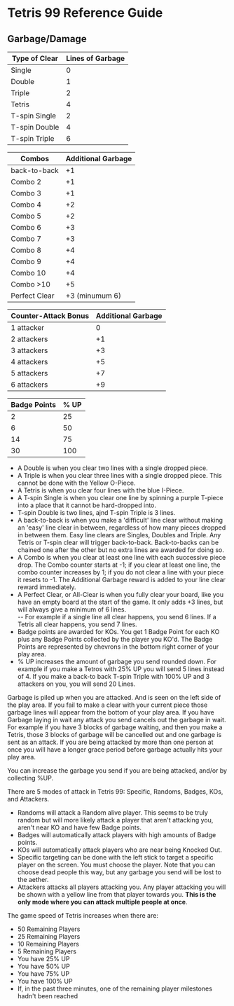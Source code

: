 # Tetris 99 Reference Guide

## Garbage/Damage

|Type of Clear|Lines of Garbage   |
|--|--|
|Single|0|
|Double|1|
|Triple|2|
|Tetris|4|
|T-spin Single|2|
|T-spin Double|4|
|T-spin Triple|6|

|Combos|Additional Garbage|
|--|--|
|back-to-back|+1|
|Combo 2|+1|
|Combo 3|+1|
|Combo 4|+2|
|Combo 5|+2|
|Combo 6|+3|
|Combo 7|+3|
|Combo 8|+4|
|Combo 9|+4|
|Combo 10|+4|
|Combo >10|+5|
|Perfect Clear|+3 (minumum 6)|

|Counter-Attack Bonus|Additional Garbage|
|--|--|
|1 attacker|0|
|2 attackers|+1|
|3 attackers|+3|
|4 attackers|+5|
|5 attackers|+7|
|6 attackers|+9|

|Badge Points|% UP|
|--|--|
|2|25|
|6|50|
|14|75|
|30|100|

 - A Double is when you clear two lines with a single dropped piece.
 - A Triple is when you clear three lines with a single dropped piece. This cannot be done with the Yellow O-Piece.
 - A Tetris is when you clear four lines with the blue I-Piece.
 - A T-spin Single is when you clear one line by spinning a purple T-piece into a place that it cannot be hard-dropped into.
 - T-spin Double is two lines, ajnd T-spin Triple is 3 lines.
 - A back-to-back is when you make a 'difficult' line clear without making an 'easy' line clear in between, regardless of how many pieces dropped in between them. Easy line clears are Singles, Doubles and Triple. Any Tetris or T-spin clear will trigger back-to-back. Back-to-backs can be chained one after the other but no extra lines are awarded for doing so.
 - A Combo is when you clear at least one line with each successive piece drop. The Combo counter starts at -1; if you clear at least one line, the combo counter increases by 1; if you do not clear a line with your piece it resets to -1. The Additional Garbage reward is added to your line clear reward immediately.
  - A Perfect Clear, or All-Clear is when you fully clear your board, like you have an empty board at the start of the game. It only adds +3 lines, but will always give a minimum of 6 lines.  
  -- For example if a single line all clear happens, you send 6 lines. If a Tetris all clear happens, you send 7 lines.
 - Badge points are awarded for KOs. You get 1 Badge Point for each KO plus any Badge Points collected by the player you KO'd. The Badge Points are represented by chevrons in the bottom right corner of your play area.
 - % UP increases the amount of garbage you send rounded down. For example if you make a Tetros with 25% UP you will send 5 lines instead of 4. If you make a back-to back T-spin Triple with 100% UP and 3 attackers on you, you will send 20 Lines.

Garbage is piled up when you are attacked. And is seen on the left side of the play area. If you fail to make a clear with your current piece those garbage lines will appear from the bottom of your play area. If you have Garbage laying in wait any attack you send cancels out the garbage in wait. For example if you have 3 blocks of garbage waiting, and then you make a Tetris, those 3 blocks of garbage will be cancelled out and one garbage is sent as an attack. If you are being attacked by more than one person at once you will have a longer grace period before garbage actually hits your play area.

You can increase the garbage you send if you are being attacked, and/or by collecting %UP.

There are 5 modes of attack in Tetris 99: Specific, Randoms, Badges, KOs, and Attackers.

 - Randoms will attack a Random alive player. This seems to be truly random but will more likely attack a player that aren't attacking you, aren't near KO and have few Badge points.
 - Badges will automatically attack players with high amounts of Badge points.
 - KOs will automatically attack players who are near being Knocked Out.
 - Specific targeting can be done with the left stick to target a specific player on the screen. You must choose the player. Note that you can choose dead people this way, but any garbage you send will be lost to the aether.
 - Attackers attacks all players attacking you. Any player attacking you will be shown with a yellow line from that player towards you. **This is the only mode where you can attack multiple people at once**.

The game speed of Tetris increases when there are:
 - 50 Remaining Players
 - 25 Remaining Players
 - 10 Remaining Players
 - 5 Remaining Players
 - You have 25% UP
 - You have 50% UP
 - You have 75% UP
 - You have 100% UP
 - If, in the past three minutes, one of the remaining player milestones hadn't been reached
